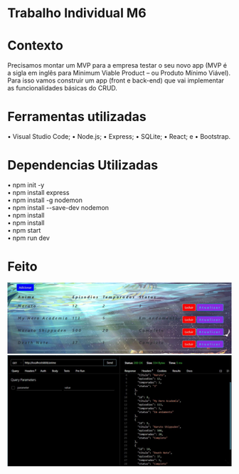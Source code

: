  # Trabalho Individual M6

 # Contexto
 
Precisamos montar um MVP para a empresa testar o seu novo app (MVP é a
sigla em inglês para Minimum Viable Product – ou Produto Mínimo Viável).
Para isso vamos construir um app (front e back-end) que vai implementar as
funcionalidades básicas do CRUD.

 # Ferramentas utilizadas
 
• Visual Studio Code;
• Node.js;
• Express;
• SQLite;
• React; e
• Bootstrap.
 
 # Dependencias Utilizadas

• npm init -y </br>
• npm install express </br>
• npm install -g nodemon </br>
• npm install --save-dev nodemon </br>
• npm install </br>
• npm install </br>
• npm start </br> 
• npm run dev </br>

# Feito 

![](https://github.com/HeynzNedls/TbIM6/blob/58ac040f717220073e3f624cc95b1274dd9b3f8e/finalyf.JPG) 
![](https://github.com/HeynzNedls/TbIM6/blob/a4c0dc56e839884c9a242fb677975e569950d14d/back.JPG)
